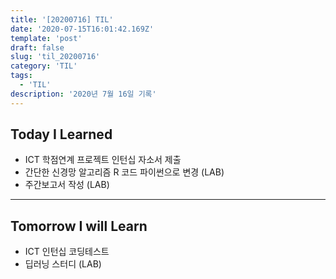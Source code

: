 ```yaml
---
title: '[20200716] TIL'
date: '2020-07-15T16:01:42.169Z'
template: 'post'
draft: false
slug: 'til_20200716'
category: 'TIL'
tags:
  - 'TIL'
description: '2020년 7월 16일 기록'
---
```


## Today I Learned

- ICT 학점연계 프로젝트 인턴십 자소서 제출
- 간단한 신경망 알고리즘 R 코드 파이썬으로 변경 (LAB)
- 주간보고서 작성 (LAB)

<hr>

## Tomorrow I will Learn

- ICT 인턴십 코딩테스트
- 딥러닝 스터디 (LAB)
